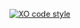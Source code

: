 [![XO code style](https://img.shields.io/badge/code_style-XO-5ed9c7.svg)](https://github.com/xojs/xo)